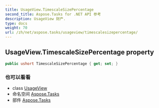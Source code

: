 ```yaml
---
title: UsageView.TimescaleSizePercentage
second_title: Aspose.Tasks for .NET API 参考
description: UsageView 财产. 
type: docs
weight: 70
url: /zh/net/aspose.tasks/usageview/timescalesizepercentage/
---
```

## UsageView.TimescaleSizePercentage property

```csharp
public ushort TimescaleSizePercentage { get; set; }
```

### 也可以看看

* class [UsageView](../)
* 命名空间 [Aspose.Tasks](../../usageview/)
* 部件 [Aspose.Tasks](../../../)


